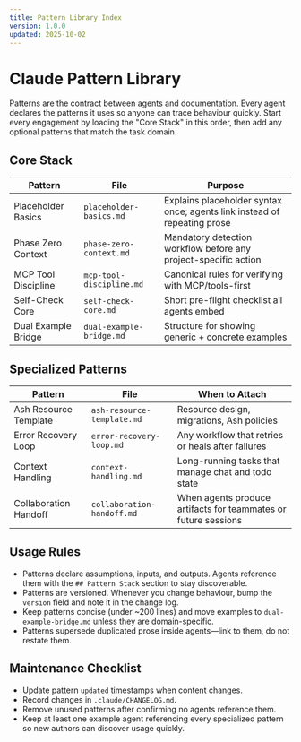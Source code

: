 ```yaml
---
title: Pattern Library Index
version: 1.0.0
updated: 2025-10-02
---
```


# Claude Pattern Library

Patterns are the contract between agents and documentation. Every agent declares the patterns it uses so anyone can trace behaviour quickly. Start every engagement by loading the "Core Stack" in this order, then add any optional patterns that match the task domain.

## Core Stack

| Pattern | File | Purpose |
| --- | --- | --- |
| Placeholder Basics | `placeholder-basics.md` | Explains placeholder syntax once; agents link instead of repeating prose |
| Phase Zero Context | `phase-zero-context.md` | Mandatory detection workflow before any project-specific action |
| MCP Tool Discipline | `mcp-tool-discipline.md` | Canonical rules for verifying with MCP/tools-first |
| Self-Check Core | `self-check-core.md` | Short pre-flight checklist all agents embed |
| Dual Example Bridge | `dual-example-bridge.md` | Structure for showing generic + concrete examples |

## Specialized Patterns

| Pattern | File | When to Attach |
| --- | --- | --- |
| Ash Resource Template | `ash-resource-template.md` | Resource design, migrations, Ash policies |
| Error Recovery Loop | `error-recovery-loop.md` | Any workflow that retries or heals after failures |
| Context Handling | `context-handling.md` | Long-running tasks that manage chat and todo state |
| Collaboration Handoff | `collaboration-handoff.md` | When agents produce artifacts for teammates or future sessions |

## Usage Rules

- Patterns declare assumptions, inputs, and outputs. Agents reference them with the `## Pattern Stack` section to stay discoverable.
- Patterns are versioned. Whenever you change behaviour, bump the `version` field and note it in the change log.
- Keep patterns concise (under ~200 lines) and move examples to `dual-example-bridge.md` unless they are domain-specific.
- Patterns supersede duplicated prose inside agents—link to them, do not restate them.

## Maintenance Checklist

- Update pattern `updated` timestamps when content changes.
- Record changes in `.claude/CHANGELOG.md`.
- Remove unused patterns after confirming no agents reference them.
- Keep at least one example agent referencing every specialized pattern so new authors can discover usage quickly.
